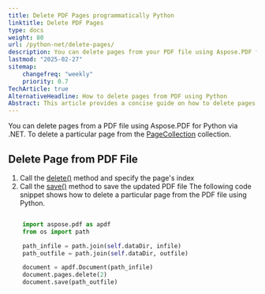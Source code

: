 ```yaml
---
title: Delete PDF Pages programmatically Python
linktitle: Delete PDF Pages
type: docs
weight: 80
url: /python-net/delete-pages/
description: You can delete pages from your PDF file using Aspose.PDF for Python via .NET library.
lastmod: "2025-02-27"
sitemap:
    changefreq: "weekly"
    priority: 0.7
TechArticle: true 
AlternativeHeadline: How to delete pages from PDF using Python
Abstract: This article provides a concise guide on how to delete pages from a PDF file using the Aspose.PDF library for Python via .NET. It focuses on utilizing the `PageCollection` class to remove specific pages. The process involves invoking the `delete()` method with the index of the page to be removed and then saving the updated document with the `save()` method. Additionally, a code snippet is provided to demonstrate the deletion of a page from a PDF file, illustrating the use of the Aspose.PDF library in a practical context.
---
```


You can delete pages from a PDF file using Aspose.PDF for Python via .NET. To delete a particular page from the [PageCollection](https://reference.aspose.com/pdf/python-net/aspose.pdf/pagecollection/) collection.

## Delete Page from PDF File

1. Call the [delete()](https://reference.aspose.com/pdf/python-net/aspose.pdf/pagecollection/#methods) method and specify the page's index
1. Call the [save()](https://reference.aspose.com/pdf/python-net/aspose.pdf/document/#methods) method to save the updated PDF file
The following code snippet shows how to delete a particular page from the PDF file using Python.

```python

    import aspose.pdf as apdf
    from os import path

    path_infile = path.join(self.dataDir, infile)
    path_outfile = path.join(self.dataDir, outfile)

    document = apdf.Document(path_infile)
    document.pages.delete(2)
    document.save(path_outfile)
```

